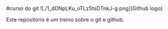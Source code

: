 #curso do git
![./1_dDNpLKu_oTLzStsDTnkJ-g.png](Github logo)

Este repositório é um treino sobre o git e github.


